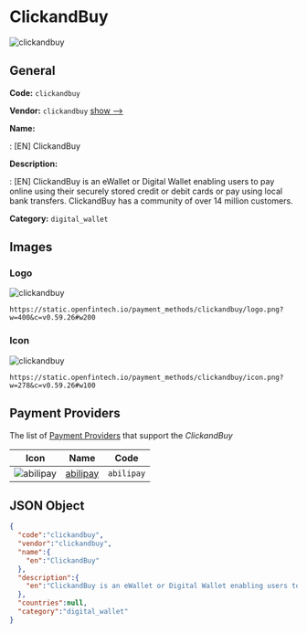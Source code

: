 
# ClickandBuy 
![clickandbuy](https://static.openfintech.io/payment_methods/clickandbuy/logo.png?w=400&c=v0.59.26#w200)  

## General 
**Code:** `clickandbuy` 
 
**Vendor:** `clickandbuy` [show -->](/vendors/clickandbuy/) 
 
**Name:** 
 
:	[EN] ClickandBuy 
 
**Description:** 
 
: [EN] ClickandBuy is an eWallet or Digital Wallet enabling users to pay online using their securely stored credit or debit cards or pay using local bank transfers. ClickandBuy has a community of over 14 million customers. 
 
**Category:** `digital_wallet` 
 

## Images 

### Logo 
![clickandbuy](https://static.openfintech.io/payment_methods/clickandbuy/logo.png?w=400&c=v0.59.26#w200)  

```
https://static.openfintech.io/payment_methods/clickandbuy/logo.png?w=400&c=v0.59.26#w200
```  

### Icon 
![clickandbuy](https://static.openfintech.io/payment_methods/clickandbuy/icon.png?w=278&c=v0.59.26#w100)  

```
https://static.openfintech.io/payment_methods/clickandbuy/icon.png?w=278&c=v0.59.26#w100
```  

## Payment Providers 
 
The list of [Payment Providers](/payment-providers/) that support the _ClickandBuy_ 

|Icon|Name|Code| 
|:---:|:---:|:---:| 
|![abilipay](https://static.openfintech.io/payment_providers/abilipay/icon.png?w=278&c=v0.59.26#w100) |[abilipay](/payment-providers/abilipay/)|`abilipay`| 
 

## JSON Object 

```json
{
  "code":"clickandbuy",
  "vendor":"clickandbuy",
  "name":{
    "en":"ClickandBuy"
  },
  "description":{
    "en":"ClickandBuy is an eWallet or Digital Wallet enabling users to pay online using their securely stored credit or debit cards or pay using local bank transfers. ClickandBuy has a community of over 14 million customers."
  },
  "countries":null,
  "category":"digital_wallet"
}
```  
